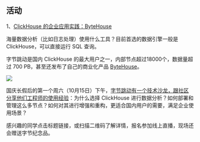 ## 活动

1、[ClickHouse 的企业应用实践：ByteHouse](https://www.bagevent.com/event/8303002?bag_track=001)

海量数据分析（比如日志处理）使用什么工具？目前首选的数据引擎一般是 ClickHouse，可以直接运行 SQL 查询。

字节跳动是国内 ClickHouse 的最大用户之一，内部节点超过18000个，数据量超过 700 PB，甚至还发布了自己的商业化产品 [ByteHouse](https://bytehouse.cn/)。

![](https://cdn.beekka.com/blogimg/asset/202209/bg2022092203.webp)

国庆长假后的第一个周六（10月15日）下午，<u>字节跳动有一个技术沙龙，跟社区分享他们工程师的使用经验</u>：为什么选择 ClickHouse 进行数据分析？如何部署和管理这么多节点？如何对其进行增强和重构，更适合国内用户的需要，满足企业使用场景？

感兴趣的同学点击标题链接，或扫描二维码了解详情，报名参加线上直播，现场还会赠送字节纪念品。